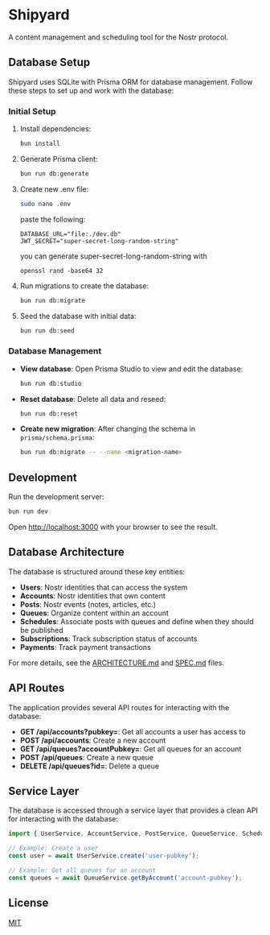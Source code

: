 # Shipyard

A content management and scheduling tool for the Nostr protocol.

## Database Setup

Shipyard uses SQLite with Prisma ORM for database management. Follow these steps to set up and work with the database:

### Initial Setup

1. Install dependencies:
   ```bash
   bun install
   ```

2. Generate Prisma client:
   ```bash
   bun run db:generate
   ```
3. Create new .env file:
   ```bash
   sudo nano .env
   ```
   paste the following:
   ```
   DATABASE_URL="file:./dev.db"
   JWT_SECRET="super-secret-long-random-string"
   ```
   you can generate super-secret-long-random-string with
   ```
   openssl rand -base64 32
   ```

5. Run migrations to create the database:
   ```bash
   bun run db:migrate
   ```

6. Seed the database with initial data:
   ```bash
   bun run db:seed
   ```

### Database Management

- **View database**: Open Prisma Studio to view and edit the database:
  ```bash
  bun run db:studio
  ```

- **Reset database**: Delete all data and reseed:
  ```bash
  bun run db:reset
  ```

- **Create new migration**: After changing the schema in `prisma/schema.prisma`:
  ```bash
  bun run db:migrate -- --name <migration-name>
  ```

## Development

Run the development server:

```bash
bun run dev
```

Open [http://localhost:3000](http://localhost:3000) with your browser to see the result.

## Database Architecture

The database is structured around these key entities:

- **Users**: Nostr identities that can access the system
- **Accounts**: Nostr identities that own content
- **Posts**: Nostr events (notes, articles, etc.)
- **Queues**: Organize content within an account
- **Schedules**: Associate posts with queues and define when they should be published
- **Subscriptions**: Track subscription status of accounts
- **Payments**: Track payment transactions

For more details, see the [ARCHITECTURE.md](context/ARCHITECTURE.md) and [SPEC.md](context/SPEC.md) files.

## API Routes

The application provides several API routes for interacting with the database:

- **GET /api/accounts?pubkey=<pubkey>**: Get all accounts a user has access to
- **POST /api/accounts**: Create a new account
- **GET /api/queues?accountPubkey=<pubkey>**: Get all queues for an account
- **POST /api/queues**: Create a new queue
- **DELETE /api/queues?id=<id>**: Delete a queue

## Service Layer

The database is accessed through a service layer that provides a clean API for interacting with the database:

```typescript
import { UserService, AccountService, PostService, QueueService, ScheduleService } from '@/lib/services';

// Example: Create a user
const user = await UserService.create('user-pubkey');

// Example: Get all queues for an account
const queues = await QueueService.getByAccount('account-pubkey');
```

## License

[MIT](LICENSE)
